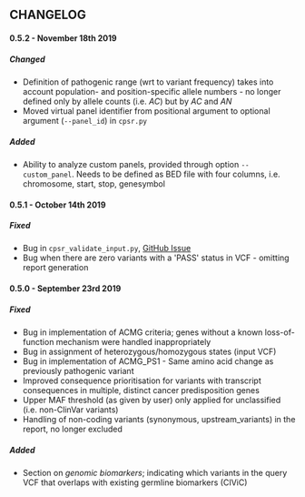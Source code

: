 
## CHANGELOG

#### 0.5.2 - November 18th 2019

##### Changed
  * Definition of pathogenic range (wrt to variant frequency) takes into account population- and position-specific allele numbers - no longer defined only by allele counts (i.e. *AC*) but by *AC* and *AN*
  * Moved virtual panel identifier from positional argument to optional argument (`--panel_id`) in `cpsr.py`

##### Added
  * Ability to analyze custom panels, provided through option `--custom_panel`. Needs to be defined as BED file with four columns, i.e. chromosome, start, stop, genesymbol

#### 0.5.1 - October 14th 2019

##### Fixed
  * Bug in `cpsr_validate_input.py`, [GitHub Issue](https://github.com/sigven/cpsr/issues/18)
  * Bug when there are zero variants with a 'PASS' status in VCF - omitting report generation

#### 0.5.0 - September 23rd 2019

##### Fixed
  * Bug in implementation of ACMG criteria; genes without a known loss-of-function mechanism were handled inappropriately
  * Bug in assignment of heterozygous/homozygous states (input VCF)
  * Bug in implementation of ACMG_PS1 - Same amino acid change as previously pathogenic variant
  * Improved consequence prioritisation for variants with transcript consequences in multiple, distinct cancer predisposition genes
  * Upper MAF threshold (as given by user) only applied for unclassified (i.e. non-ClinVar variants)
  * Handling of non-coding variants (synonymous, upstream_variants) in the report, no longer excluded

##### Added
  * Section on _genomic biomarkers_; indicating which variants in the query VCF that overlaps with existing germline biomarkers (CIViC)
